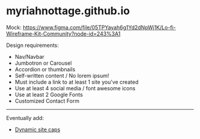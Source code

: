 # myriahnottage.github.io
Mock: https://www.figma.com/file/05TPYayah6g1Yd2dNpWj1K/Lo-fi-Wireframe-Kit-Community?node-id=243%3A1

Design requirements:
- Nav/Navbar
- Jumbotron or Carousel
- Accordion or thumbnails
- Self-written content / No lorem ipsum!
- Must include a link to at least 1 site you've created
- Use at least 4 social media / font awesome icons
- Use at least 2 Google Fonts
- Customized Contact Form

---

Eventually add:
- [Dynamic site caps](https://grabz.it/api/javascript/)

